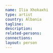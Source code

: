 ```yaml
---
name: Ilia Xhokaxhi
type: artist
country: Albania
tagline:
description:
related-persons:
connections:
layout: person
---
```

